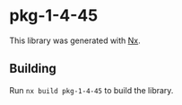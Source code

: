 # pkg-1-4-45

This library was generated with [Nx](https://nx.dev).

## Building

Run `nx build pkg-1-4-45` to build the library.
